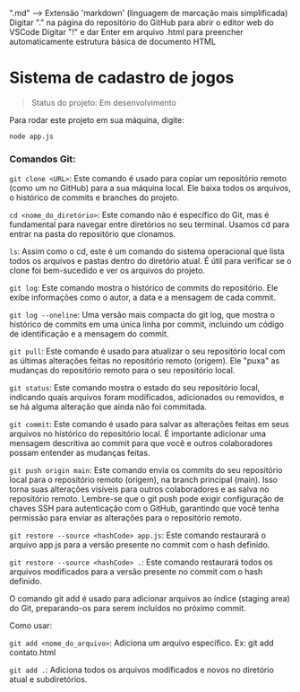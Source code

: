 ".md" --> Extensão 'markdown' (linguagem de marcação mais simplificada)
Digitar "." na página do repositório do GitHub para abrir o editor web do VSCode
Digitar "!" e dar Enter em arquivo .html para preencher automaticamente estrutura básica de documento HTML

<h1>Sistema de cadastro de jogos</h1>

> Status do projeto: Em desenvolvimento

Para rodar este projeto em sua máquina, digite:

```
node app.js
```

<h3>Comandos Git:</h3>

```git clone <URL>```: Este comando é usado para copiar um repositório remoto (como um no GitHub) para a sua máquina local. Ele baixa todos os arquivos, o histórico de commits e branches do projeto.

```cd <nome_do_diretório>```: Este comando não é específico do Git, mas é fundamental para navegar entre diretórios no seu terminal. Usamos cd para entrar na pasta do repositório que clonamos.

```ls```: Assim como o cd, este é um comando do sistema operacional que lista todos os arquivos e pastas dentro do diretório atual. É útil para verificar se o clone foi bem-sucedido e ver os arquivos do projeto.

```git log```: Este comando mostra o histórico de commits do repositório. Ele exibe informações como o autor, a data e a mensagem de cada commit.

```git log --oneline```: Uma versão mais compacta do git log, que mostra o histórico de commits em uma única linha por commit, incluindo um código de identificação e a mensagem do commit.

```git pull```: Este comando é usado para atualizar o seu repositório local com as últimas alterações feitas no repositório remoto (origem). Ele "puxa" as mudanças do repositório remoto para o seu repositório local.

```git status```: Este comando mostra o estado do seu repositório local, indicando quais arquivos foram modificados, adicionados ou removidos, e se há alguma alteração que ainda não foi commitada.

```git commit```: Este comando é usado para salvar as alterações feitas em seus arquivos no histórico do repositório local. É importante adicionar uma mensagem descritiva ao commit para que você e outros colaboradores possam entender as mudanças feitas.

```git push origin main```: Este comando envia os commits do seu repositório local para o repositório remoto (origem), na branch principal (main). Isso torna suas alterações visíveis para outros colaboradores e as salva no repositório remoto.
Lembre-se que o git push pode exigir configuração de chaves SSH para autenticação com o GitHub, garantindo que você tenha permissão para enviar as alterações para o repositório remoto.

```git restore --source <hashCode> app.js```: Este comando restaurará o arquivo app.js para a versão presente no commit com o hash definido.

```git restore --source <hashCode> .```: Este comando restaurará todos os arquivos modificados para a versão presente no commit com o hash definido.

O comando git add é usado para adicionar arquivos ao índice (staging area) do Git, preparando-os para serem incluídos no próximo commit.

Como usar:

```git add <nome_do_arquivo>```: Adiciona um arquivo específico. Ex: git add contato.html

```git add .```: Adiciona todos os arquivos modificados e novos no diretório atual e subdiretórios.
